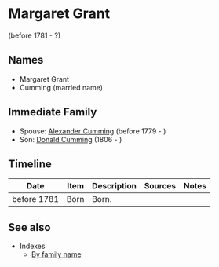 ﻿---
layout: person
subject_key: i39612304
permalink: /people/i39612304
---

# Margaret Grant
(before 1781 - ?)

## Names

* Margaret Grant
* Cumming (married name)

## Immediate Family

* Spouse: [Alexander Cumming](./@i1900151@-alexander-cumming-b1779-d.md) (before 1779 - )
* Son: [Donald Cumming](./@i45726416@-donald-cumming-b1806-d.md) (1806 - )

## Timeline

Date | Item | Description | Sources | Notes
---|---|---|---|---
before 1781 | Born | Born. |  | 


## See also

- Indexes
  - [By family name](../index-by-family-name.md)
